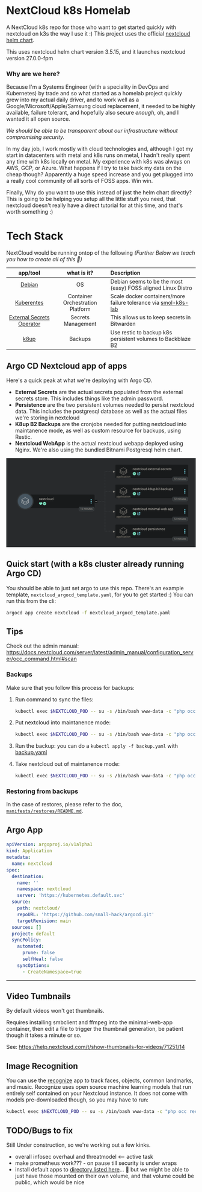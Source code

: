 # NextCloud k8s Homelab
A NextCloud k8s repo for those who want to get started quickly with nextcloud on k3s the way I use it :) This project uses the official [nextcloud helm chart](https://github.com/nextcloud/helm/tree/master/charts/nextcloud).

This uses nextcloud helm chart version 3.5.15, and it launches nextcloud version 27.0.0-fpm

### Why are we here?
Because I'm a Systems Engineer (with a speciality in DevOps and Kubernetes) by trade and so what started as a homelab project quickly grew into my actual daily driver, and to work well as a Google/Microsoft/Apple/Samsung cloud replacement, it needed to be highly available, failure tolerant, and hopefully also secure *enough*, oh, and I wanted it all open source.

*We should be able to be transparent about our infrastructure without compromising security.*

In my day job, I work mostly with cloud technologies and, although I got my start in datacenters with metal and k8s runs on metal, I hadn't really spent any time with k8s locally on metal. My experience with k8s was always on AWS, GCP, or Azure. What happens if I try to take back my data on the cheap though? Apparently a huge speed increase and you get plugged into a really cool community of all sorts of FOSS apps. Win win.

Finally, Why do you want to use this instead of just the helm chart directly? This is going to be helping you setup all the little stuff you need, that nextcloud doesn't really have a direct tutorial for at this time, and that's worth something :)

# Tech Stack

NextCloud would be running ontop of the following
*(Further Below we teach you how to create all of this 💙)*

|           app/tool          |            what is it?           | Description                                                       |
|:---------------------------:|:--------------------------------:|:------------------------------------------------------------------|
|           [Debian]          |                OS                | Debian seems to be the most (easy) FOSS aligned Linux Distro      |
|         [Kuberentes]        | Container Orchestration Platform | Scale docker containers/more failure tolerance via [smol-k8s-lab] |
| [External Secrets Operator] |        Secrets Management        | This allows us to keep secrets in Bitwarden                       |
|            [k8up]           |              Backups             | Use restic to backup k8s persistent volumes to Backblaze B2       |

## Argo CD Nextcloud app of apps

Here's a quick peak at what we're deploying with Argo CD.
- **External Secrets** are the actual secrets populated from the external secrets store. This includes things like the admin password.
- **Persistence** are the two persistent volumes needed to persist nextcloud data. This includes the postgresql database as well as the actual files we're storing in nextcloud
- **K8up B2 Backups** are the cronjobs needed for putting nextcloud into maintanence mode, as well as custom resource for backups, using Restic.
- **Nextcloud WebApp** is the actual nextcloud webapp deployed using Nginx. We're also using the bundled Bitnami Postgresql helm chart.

<img src='./screenshots/nextcloud_app.png' width='800'>


## Quick start (with a k8s cluster already running Argo CD)
You should be able to just set argo to use this repo. There's an example template, `nextcloud_argocd_template.yaml`, for you to get started :) You can run this from the cli:

```bash
argocd app create nextcloud -f nextcloud_argocd_template.yaml
```

## Tips
Check out the admin manual:
https://docs.nextcloud.com/server/latest/admin_manual/configuration_server/occ_command.html#scan

### Backups
Make sure that you follow this process for backups:

1. Run command to sync the files:
   ```bash
   kubectl exec $NEXTCLOUD_POD -- su -s /bin/bash www-data -c "php occ files:scan --all"
   ```

2. Put nextcloud into maintanence mode:
   ```bash
   kubectl exec $NEXTCLOUD_POD -- su -s /bin/bash www-data -c "php occ maintenance:mode --on"
   ```

3. Run the backup:
   you can do a `kubectl apply -f backup.yaml` with [backup.yaml](manifests/k8up_restores/testing_tools/)

4. Take nextcloud out of maintanence mode:
   ```bash
   kubectl exec $NEXTCLOUD_POD -- su -s /bin/bash www-data -c "php occ maintenance:mode --off"
   ```

### Restoring from backups
In the case of restores, please refer to the doc, [`manifests/restores/README.md`](./manifests/restores/README.md).

## Argo App

```yaml
apiVersion: argoproj.io/v1alpha1
kind: Application
metadata:
  name: nextcloud
spec:
  destination:
    name: ''
    namespace: nextcloud
    server: 'https://kubernetes.default.svc'
  source:
    path: nextcloud/
    repoURL: 'https://github.com/small-hack/argocd.git'
    targetRevision: main
  sources: []
  project: default
  syncPolicy:
    automated:
      prune: false
      selfHeal: false
    syncOptions:
      - CreateNamespace=true
```
---

## Video Tumbnails

By default videos won't get thumbnails. 

Requires installing smbclient and ffmpeg into the minimal-web-app container, then edit a file to trigger the thumbnail generation, be patient though it takes a minute or so.

See: https://help.nextcloud.com/t/show-thumbnails-for-videos/71251/14

## Image Recognition

You can use the [recognize](https://github.com/nextcloud/recognize) app to track faces, objects, common landmarks, and music. Recognize uses open source machine learning models that run entirely self contained on your Nextcloud instance. It does not come with models pre-downloaded though, so you may have to run:

```bash
kubectl exec $NEXTCLOUD_POD -- su -s /bin/bash www-data -c "php occ recognize:download-models"
```


## TODO/Bugs to fix
Still Under construction, so we're working out a few kinks.
- overall infosec overhaul and threatmodel <-- active task
- make prometheus work??? - on pause till security is under wraps
- install default apps to [directory listed here](https://github.com/nextcloud/docker/blob/8cfb0e50ef8a42ee366d1413df969ac801cac30c/24/fpm/config/apps.config.php)... :thinking: but we might be able to just have those mounted on their own volume, and that volume could be public, which would be nice

<!-- link references -->
[Debian]: https://www.debian.org/
[Kuberentes]: https://kubernetes.io/
[smol-k8s-lab]: https://github.com/small-hack/smol-k8s-lab
[External Secrets Operator]: https://external-secrets.io/v0.9.0/examples/bitwarden/
[k8up]: https://k8up.io/k8up/2.5/index.html

